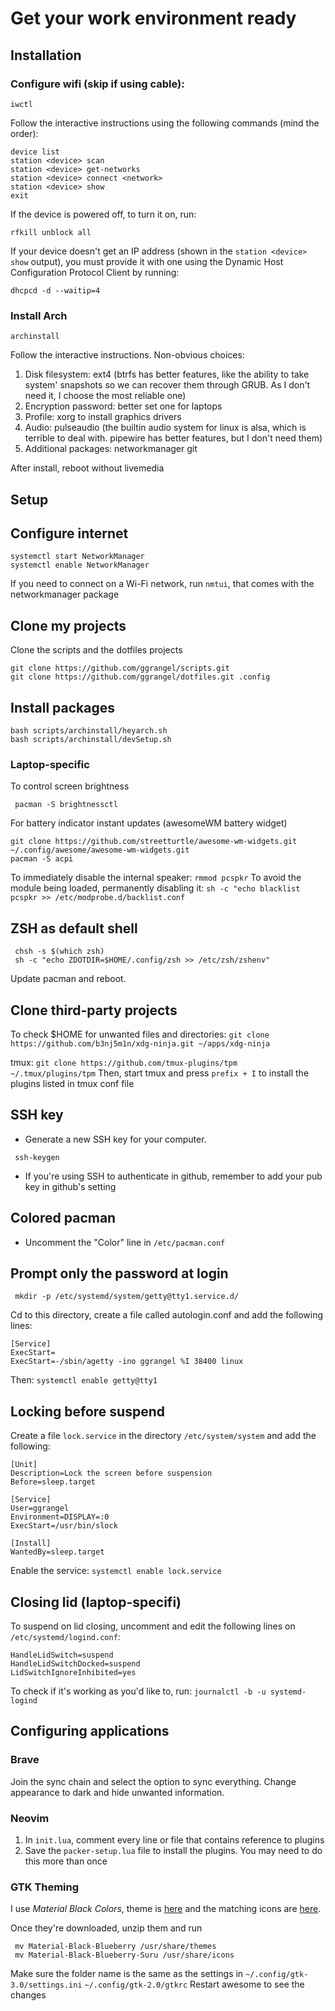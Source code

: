# Get your work environment ready

## Installation

### Configure wifi (skip if using cable):
```shell
iwctl
```

Follow the interactive instructions using the following commands (mind the order):

```shell
device list
station <device> scan
station <device> get-networks
station <device> connect <network>
station <device> show
exit
```
If the device is powered off, to turn it on, run:

```shell
rfkill unblock all
```
If your device doesn't get an IP address (shown in the `station <device> show` output), you must provide it with one using the Dynamic Host Configuration Protocol Client by running:

```
dhcpcd -d --waitip=4
```

### Install Arch

```shell
archinstall
```

Follow the interactive instructions. Non-obvious choices:
1. Disk filesystem: ext4 (btrfs has better features, like the ability to take system' snapshots so we can recover them through GRUB. As I don't need it, I choose the most reliable one) 
2. Encryption password: better set one for laptops
3. Profile: xorg to install graphics drivers
4. Audio: pulseaudio (the builtin audio system for linux is alsa, which is terrible to deal with. pipewire has better features, but I don't need them)
5. Additional packages: networkmanager git

After install, reboot without livemedia
  
## Setup

## Configure internet

```shell
systemctl start NetworkManager
systemctl enable NetworkManager
```
If you need to connect on a Wi-Fi network, run `nmtui`, that comes with the networkmanager package

## Clone my projects

Clone the scripts and the dotfiles projects

```shell
git clone https://github.com/ggrangel/scripts.git
git clone https://github.com/ggrangel/dotfiles.git .config
```
## Install packages

```shell
bash scripts/archinstall/heyarch.sh
bash scripts/archinstall/devSetup.sh
```

### Laptop-specific

To control screen brightness
```shell
 pacman -S brightnessctl
```

For battery indicator instant updates (awesomeWM battery widget)

```shell
git clone https://github.com/streetturtle/awesome-wm-widgets.git ~/.config/awesome/awesome-wm-widgets.git
pacman -S acpi
```

To immediately disable the internal speaker: `rmmod pcspkr`
To avoid the module being loaded, permanently disabling it: `sh -c "echo blacklist pcspkr >> /etc/modprobe.d/backlist.conf`

## ZSH as default shell

```shell
 chsh -s $(which zsh)
 sh -c "echo ZDOTDIR=$HOME/.config/zsh >> /etc/zsh/zshenv"
```

Update pacman and reboot.

## Clone third-party projects

To check $HOME for unwanted files and directories: `git clone https://github.com/b3nj5m1n/xdg-ninja.git ~/apps/xdg-ninja`

tmux: `git clone https://github.com/tmux-plugins/tpm ~/.tmux/plugins/tpm`
Then, start tmux and press `prefix + I` to install the plugins listed in tmux conf file

## SSH key

- Generate a new SSH key for your computer.

```shell
 ssh-keygen
```

- If you're using SSH to authenticate in github, remember to add your pub key in github's setting

## Colored pacman

- Uncomment the "Color" line in `/etc/pacman.conf`

## Prompt only the password at login

```shell
 mkdir -p /etc/systemd/system/getty@tty1.service.d/
```

Cd to this directory, create a file called autologin.conf and add the following lines:

```
[Service]
ExecStart=
ExecStart=-/sbin/agetty -ino ggrangel %I 38400 linux
```

Then: `systemctl enable getty@tty1`

## Locking before suspend

Create a file `lock.service` in the directory `/etc/system/system` and add the following:

```
[Unit]
Description=Lock the screen before suspension
Before=sleep.target
 
[Service]
User=ggrangel
Environment=DISPLAY=:0
ExecStart=/usr/bin/slock
 
[Install]
WantedBy=sleep.target
```

Enable the service: `systemctl enable lock.service`

## Closing lid (laptop-specifi)

To suspend on lid closing, uncomment and edit the following lines on `/etc/systemd/logind.conf`:

```shell
HandleLidSwitch=suspend
HandleLidSwitchDocked=suspend
LidSwitchIgnoreInhibited=yes
```

To check if it's working as you'd like to, run: `journalctl -b -u systemd-logind`

## Configuring applications

### Brave

Join the sync chain and select the option to sync everything.
Change appearance to dark and hide unwanted information.

### Neovim

1. In `init.lua`, comment every line or file that contains reference to plugins
2. Save the `packer-setup.lua` file to install the plugins. You may need to do this more than once

### GTK Theming

I use *Material Black Colors*, theme is [here](https://www.gnome-look.org/p/1316887/) and the matching icons are [here](https://www.pling.com/p/1333360/).

Once they're downloaded, unzip them and run

```shell
 mv Material-Black-Blueberry /usr/share/themes
 mv Material-Black-Blueberry-Suru /usr/share/icons
```

Make sure the folder name is the same as the settings in `~/.config/gtk-3.0/settings.ini` `~/.config/gtk-2.0/gtkrc` 
Restart awesome to see the changes 

